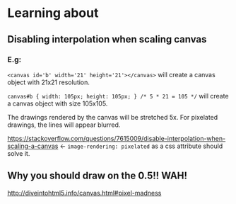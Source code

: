 # Learning about <canvas>

## Disabling interpolation when scaling canvas

### E.g:
`<canvas id='b' width='21' height='21'></canvas>` will create a canvas object with 21x21 resolution.

`canvas#b { width: 105px; height: 105px; } /* 5 * 21 = 105 */` will create a canvas object with size 105x105.

The drawings rendered by the canvas will be stretched 5x. For pixelated drawings, the lines will appear blurred.

https://stackoverflow.com/questions/7615009/disable-interpolation-when-scaling-a-canvas <- `image-rendering: pixelated` as a css attribute should solve it.


## Why you should draw on the 0.5!! WAH!
http://diveintohtml5.info/canvas.html#pixel-madness

